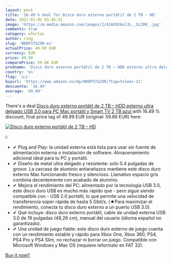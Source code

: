 ```yaml
---
layout: post
title: '16.49 % deal for Disco duro externo portátil de 2 TB – HD'
date: 2021-01-02 01:45:51
image: 'https://m.media-amazon.com/images/I/41AV9JAulJL._SL200_.jpg'
comments: true
category: ofertas
author: ring
slug: 'B08P37G2XR-es'
actualPrice: 49.99 EUR
currency: EUR
price: 49.99
comparePrice: 59.86 EUR
prodname: 'Disco duro externo portátil de 2 TB – HDD externo ultra delgado USB 3.0 para PC  Mac  portátil y Smart TV  2 TB  azul '
country: 'es'
flag: '🇪🇸'
buyurl: 'https://www.amazon.es/dp/B08P37G2XR/?tag=tolees-21'
descuento: '16.49'
average: '49.99'
---
```


There's a deal [Disco duro externo portátil de 2 TB – HDD externo ultra delgado USB 3.0 para PC  Mac  portátil y Smart TV  2 TB  azul ](https://www.amazon.es/dp/B08P37G2XR/?tag=tolees-21)  with  16.49 % discount, final price tag of  49.99 EUR (original: 59.86 EUR) here:

[![Disco duro externo portátil de 2 TB – HD](https://m.media-amazon.com/images/I/41AV9JAulJL._SL200_.jpg)](https://www.amazon.es/dp/B08P37G2XR/?tag=tolees-21)

ℹ️:

- ✔ Plug and Play: la unidad externa está lista para usar sin fuente de alimentación externa o instalación de software. Almacenamiento adicional ideal para tu PC y portátil.
- ✔ Diseño de metal ultra delgado y resistente: solo 0.4 pulgadas de grosor. La carcasa de aluminio antiarañazos mantiene este disco duro externo Mac funcionando fresco y silencioso. Llamativo espacio gris combina decentemente con acabado de aluminio.
- ✔ Mejora el rendimiento del PC: alimentado por la tecnología USB 3.0, este disco duro USB es mucho más rápido que - pero sigue siendo compatible con - USB 2.0 portátil, lo que permite una velocidad de transferencia súper rápida de hasta 5 Gbit/s. (★Para maximizar el rendimiento, conecta tu disco duro externo a un puerto USB 3.0).
- ✔ Qué incluye: disco duro externo portátil, cable de unidad externa USB 3.0 de 19 pulgadas (48,26 cm), manual del usuario (idioma español no garantizado).
- ✔ Una unidad de juego fiable: este disco duro externo de juego cuenta con un rendimiento estable y rápido para Xbox One, Xbox 360, PS4, PS4 Pro y PS4 Slim, no rechazar ni borrar un juego. Compatible con Microsoft Windows y Mac OS (requiere reformato en FAT 32).

[Buy it now!!](https://www.amazon.es/dp/B08P37G2XR/?tag=tolees-21)

